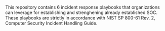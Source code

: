 This repository contains 6 incident response playbooks that organizations can leverage for establishing and strenghening already established SOC. These playbooks are strictly in accordance with NIST SP 800-61 Rev. 2, Computer Security Incident Handling Guide.
